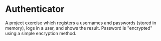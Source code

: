 # Authenticator
A project exercise which registers a usernames and passwords (stored in memory), logs in a user, and shows the result.  Password is "encrypted" using a simple encryption method.

